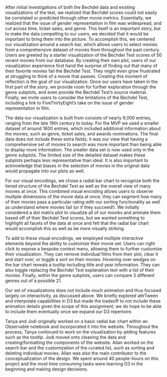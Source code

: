 
After initial investigations of both the Bechdel data and existing visualizations of the test, we realized that Bechdel scores could not easily be correlated or predicted through other movie metrics. Essentially, we realized that the issue of gender representation in film was widespread, and cut across time, ticket sales, and genre. This itself is an important story, but to make the data compelling to our users, we decided that it would be important to bring them into the picture. To accomplish this, we centered our visualization around a search bar, which allows users to select movies from a comprehensive dataset of movies from throughout the past century.  Users are greeted by a starter visualization of the Bechdel Test scores of 50 recent movies from our database.  By creating their own plot, users of our visualization experience first hand the surprise of finding out that many of their favorite movies fail the Bechdel Test. They might even grow frustrated at struggling to think of a movie that passes. Creating this moment of reflection is the goal of our visualization. Once our users have taken in the first part of the story, we provide room for further exploration through the genre subplots, and even provide the Bechdel Test’s source material. Finally, we invite users to consider the limitations of the Bechdel Test, including a link to FiveThirtyEight’s take on the issue of gender representation in film. 

The data our visualization is built from consists of nearly 9,000 entries, ranging from the late 19th century to today. For the MVP we used a smaller dataset of around 1600 entries, which included additional information about the movies, such as genre, ticket sales, and awards nominations. The final data does not include these extra fields; it was our view that having a comprehensive set of movies to search was more important than being able to display more information. The smaller data set is now used only in the genre subplots. The limited size of the detailed dataset makes these subplots perhaps less representative than ideal. It is also important to acknowledge that biases in the selection of movies in the original data would propagate into our plots as well. 

For our visual encodings, we chose a radial bar chart to recognize both the tiered structure of the Bechdel Test as well as the overall view of many movies at once. This combined visual encoding allows users to observe multiple dimensions of the movie data at once; they can segment how many of their movies pass a particular rating with our sorting functionality as well as understand where movies fail (or if they succeed!). We initially considered a dot matrix plot to visualize all of our movies and animate them based off of their Bechdel Test scores, but we wanted something to highlight all facets of the data at once and felt that the radial bar chart would accomplish this as well as be more visually striking.

To add to these visual encodings, we employed multiple interactive elements beyond the ability to customize their movie set. Users can right click to expose a bespoke context menu, allowing them to further customize their visualization. They can remove individual films from their plot, clear it and start over, or toggle a sort on their movies. Hovering over wedges on the bar chart reveals a tooltip including title and year information. They can also toggle replacing the Bechdel Test explanation text with a list of their movies. Finally, within the genre subplots, users can compare 3 different genres out of a possible 21. 

Our set of visualizations does not include much animation and thus focused largely on interactivity, as discussed above. We briefly explored attrTween and interpolate capabilities in D3 but made the tradeoff to not include these animation details given the scope of this assignment; we do hope to be able to include them eventually once we expand our D3 repertoire. 

Tanya and Jodi originally worked on a basic radial bar chart within an Observable notebook and incorporated it into the website. Throughout the process, Tanya continued to work on the visualization by adding features such as the tooltip. Jodi moved onto cleaning the data and creating/formatting the components of the website. Allan worked on the search bar and the customization of the curated list, such as sorting and deleting individual movies. Allan was also the main contributor to the conceptualization of the design. We spent around 40 people-hours on this project and the most time consuming tasks were learning D3 in the beginning and making design decisions.
